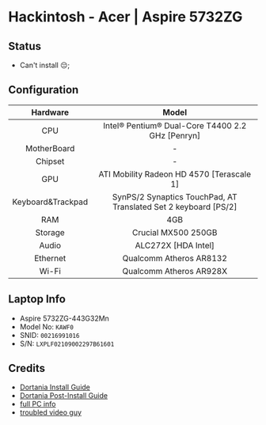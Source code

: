 # Hackintosh - Acer | Aspire 5732ZG

## Status
- Can't install 😔;

## Configuration
| Hardware | Model | 
| :---: | :---: |
| CPU | Intel® Pentium® Dual-Core T4400 2.2 GHz [Penryn] | 
| MotherBoard | - |
| Chipset | - | 
| GPU | ATI Mobility Radeon HD 4570 [Terascale 1] | 
| Keyboard&Trackpad | SynPS/2 Synaptics TouchPad, AT Translated Set 2 keyboard [PS/2] |
| RAM | 4GB | 
| Storage | Crucial MX500 250GB | 
| Audio | ALC272X [HDA Intel] | 
| Ethernet | Qualcomm Atheros AR8132 | 
| Wi-Fi | Qualcomm Atheros AR928X |

## Laptop Info
- Aspire 5732ZG-443G32Mn
- Model No: `KAWF0`
- SNID: `00216991016`
- S/N: `LXPLF02109002297B61601`	

## Credits
 - [Dortania Install Guide](https://dortania.github.io/OpenCore-Install-Guide/)
 - [Dortania Post-Install Guide](https://dortania.github.io/OpenCore-Post-Install/)
 - [full PC info](https://icecat.it/en/p/acer/lx.pmy02.008/notebook-portatili-Aspire+5732Z-443G32Mn-4555710.html)
 - [troubled video guy](https://www.youtube.com/watch?v=_4VfmPE21Uo)
